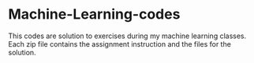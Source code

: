# Machine-Learning-codes
This codes are solution to exercises during my machine learning classes. Each zip file contains the assignment instruction and the files for the solution.  
